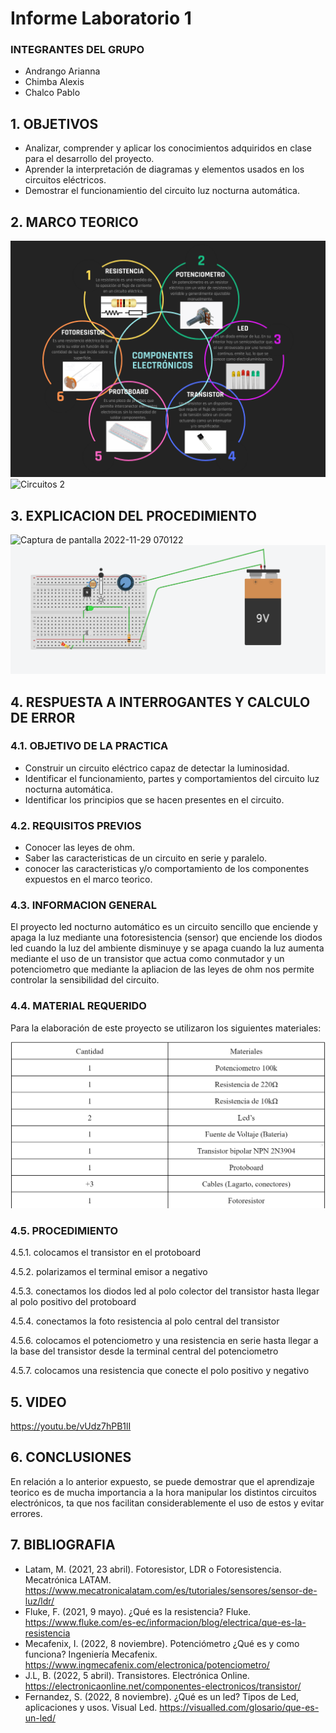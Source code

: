 # Informe Laboratorio 1
### INTEGRANTES DEL GRUPO

- Andrango Arianna
- Chimba Alexis
- Chalco Pablo

## 1. OBJETIVOS

- Analizar, comprender y aplicar los conocimientos adquiridos en clase para el desarrollo del proyecto.
- Aprender la interpretación de diagramas y elementos usados en los circuitos eléctricos.
- Demostrar el funcionamientio del circuito luz nocturna automática.

## 2. MARCO TEORICO

![](https://github.com/apchimba/Informe-Laboratorio-1/blob/main/Componentes.png)
![Circuitos 2](https://user-images.githubusercontent.com/116811469/204517801-15f9e244-28d0-46ce-956f-57e5631f9113.jpg)


## 3. EXPLICACION DEL PROCEDIMIENTO

![Captura de pantalla 2022-11-29 070122](https://user-images.githubusercontent.com/116811469/204523901-d6938961-aa30-4d1d-b22a-017cafb599c6.jpg)
![](https://github.com/apchimba/Informe-Laboratorio-1/blob/main/Circuito.png)

## 4. RESPUESTA A INTERROGANTES Y CALCULO DE ERROR



### 4.1. OBJETIVO DE LA PRACTICA

- Construir un circuito eléctrico capaz de detectar la luminosidad.
- Identificar el funcionamiento, partes y comportamientos del circuito luz nocturna automática.
- Identificar los principios que se hacen presentes en el circuito.

### 4.2. REQUISITOS PREVIOS

- Conocer las leyes de ohm.
- Saber las caracteristicas de un circuito en serie y paralelo.
- conocer las caracteristicas y/o comportamiento de los componentes expuestos en el marco teorico.

### 4.3. INFORMACION GENERAL

El proyecto led nocturno automático es un circuito sencillo que enciende y apaga la luz mediante una fotoresistencia (sensor) que enciende los diodos led cuando la luz del ambiente disminuye y se apaga cuando la luz aumenta mediante el uso de un transistor que actua como conmutador y un potenciometro que mediante la apliacion de las leyes de ohm nos permite controlar la sensibilidad del circuito.

### 4.4. MATERIAL REQUERIDO

Para la elaboración de este proyecto se utilizaron los siguientes materiales:

![](https://github.com/apchimba/Informe-Laboratorio-1/blob/main/Materiales.png)

### 4.5. PROCEDIMIENTO

4.5.1. colocamos el transistor en el protoboard

4.5.2. polarizamos el terminal emisor a negativo

4.5.3. conectamos los diodos led al polo colector del transistor hasta llegar al polo positivo del protoboard

4.5.4. conectamos la foto resistencia al polo central del transistor

4.5.6. colocamos el potenciometro y una resistencia en serie hasta llegar a la base del transistor desde la terminal central del potenciometro

4.5.7. colocamos una resistencia que conecte el polo positivo y negativo

## 5. VIDEO

https://youtu.be/vUdz7hPB1lI

## 6. CONCLUSIONES

En relación a lo anterior expuesto, se puede demostrar que el aprendizaje teorico es de mucha importancia a la hora manipular los distintos circuitos electrónicos, ta que nos facilitan considerablemente el uso de estos y evitar errores.


## 7. BIBLIOGRAFIA

- Latam, M. (2021, 23 abril). Fotoresistor, LDR o Fotoresistencia. Mecatrónica LATAM. https://www.mecatronicalatam.com/es/tutoriales/sensores/sensor-de-luz/ldr/
- Fluke, F. (2021, 9 mayo). ¿Qué es la resistencia? Fluke. https://www.fluke.com/es-ec/informacion/blog/electrica/que-es-la-resistencia
- Mecafenix, I. (2022, 8 noviembre). Potenciómetro ¿Qué es y como funciona? Ingeniería Mecafenix. https://www.ingmecafenix.com/electronica/potenciometro/
- J.L, B. (2022, 5 abril). Transistores. Electrónica Online. https://electronicaonline.net/componentes-electronicos/transistor/
- Fernandez, S. (2022, 8 noviembre). ¿Qué es un led? Tipos de Led, aplicaciones y usos. Visual Led. https://visualled.com/glosario/que-es-un-led/
